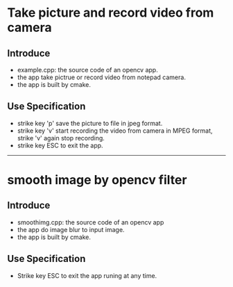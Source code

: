 # Take picture and record video from camera

## Introduce
- example.cpp: the source code of an opencv app.
- the app take pictrue or record video from notepad camera. 
- the app is built by cmake.

## Use Specification
- strike key 'p' save the picture to file in jpeg format.
- strike key 'v' start recording the video from camera in MPEG format, strike 'v' again stop recording.
- strike key ESC to exit the app.
***
# smooth image by opencv filter
## Introduce
- smoothimg.cpp: the source code of an opencv app
- the app do image blur to input image. 
- the app is built by cmake.
## Use Specification
- Strike key ESC to exit the app runing at any time.
 
